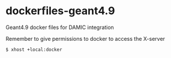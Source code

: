 # dockerfiles-geant4.9
Geant4.9 docker files for DAMIC integration

Remember to give permissions to docker to access the X-server
```bash
$ xhost +local:docker
```
